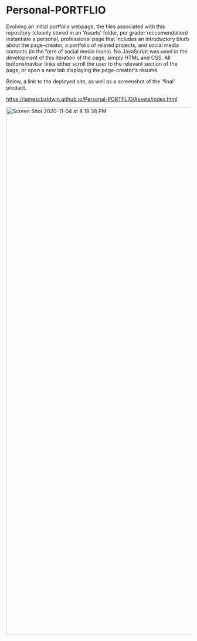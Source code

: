 # Personal-PORTFLIO

Evolving an initial portfolio webpage, the files associated with this repository (cleanly stored in an 'Assets' folder, per grader reccomendation) instantiate a personal, professional page that includes an introductory blurb about the page-creator, a portfolio of related projects, and social media contacts (in the form of social media icons). No JavaScript was used in the development of this iteration of the page, simply HTML and CSS. All buttons/navbar links either scroll the user to the relevant section of the page, or open a new tab displaying the page-creator's résumé. 

Below, a link to the deployed site, as well as a screenshot of the 'final' product.

https://jamescbaldwin.github.io/Personal-PORTFLIO/Assets/index.html

<img width="1440" alt="Screen Shot 2020-11-04 at 8 19 38 PM" src="https://user-images.githubusercontent.com/70229636/98195336-7ee6bd00-1eef-11eb-88a4-67968da0f735.png">